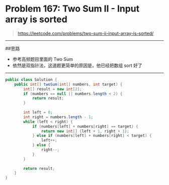 # Problem 167: Two Sum II - Input array is sorted

> https://leetcode.com/problems/two-sum-ii-input-array-is-sorted/

-----
##思路
* 参考高频题目里面的 Two Sum
* 依然是双指针法，这道题更简单的原因是，他已经把数组 sort 好了

-----
```java
public class Solution {
    public int[] twoSum(int[] numbers, int target) {
        int[] result = new int[2];
        if (numbers == null || numbers.length < 2) {
            return result;
        }
        
        int left = 0;
        int right = numbers.length - 1;
        while (left < right) {
            if (numbers[left] + numbers[right] == target) {
                return new int[] {left + 1, right + 1};
            } else if (numbers[left] + numbers[right] < target) {
                left++;
            } else {
                right--;
            }
        }
        
        return result;
    }
}
```

